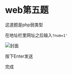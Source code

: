 # web第五题

这道题是php弱类型

在地址栏里网址之后输入<code>?num=1'</code>

![封面](https://github.com/mgy-qyqf/mgy-qyqf.github.io/blob/main/logs/ctf/web5_1.png?raw=true)

按下Enter发送

完成
